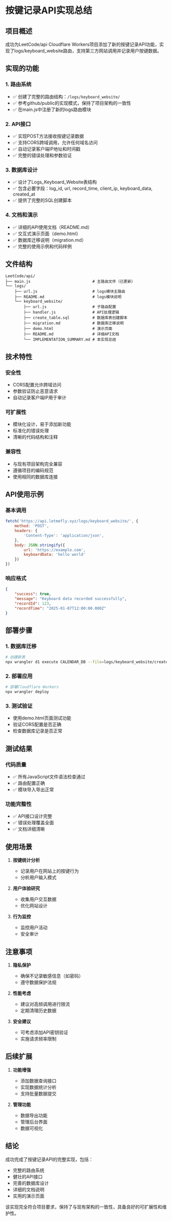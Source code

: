# 按键记录API实现总结

## 项目概述

成功为LeetCode/api Cloudflare Workers项目添加了新的按键记录API功能，实现了logs/keyboard_website路由，支持第三方网站调用并记录用户按键数据。

## 实现的功能

### 1. 路由系统
- ✅ 创建了完整的路由结构：`/logs/keyboard_website/`
- ✅ 参考github/public的实现模式，保持了项目架构的一致性
- ✅ 在main.js中注册了新的logs路由模块

### 2. API接口
- ✅ 实现POST方法接收按键记录数据
- ✅ 支持CORS跨域调用，允许任何域名访问
- ✅ 自动记录客户端IP地址和时间戳
- ✅ 完整的错误处理和参数验证

### 3. 数据库设计
- ✅ 设计了Logs_Keyboard_Website表结构
- ✅ 包含必要字段：log_id, url, record_time, client_ip, keyboard_data, created_at
- ✅ 提供了完整的SQL创建脚本

### 4. 文档和演示
- ✅ 详细的API使用文档（README.md）
- ✅ 交互式演示页面（demo.html）
- ✅ 数据库迁移说明（migration.md）
- ✅ 完整的使用示例和代码样例

## 文件结构

```
LeetCode/api/
├── main.js                           # 主路由文件（已更新）
└── logs/
    ├── url.js                        # logs模块主路由
    ├── README.md                     # logs模块说明
    └── keyboard_website/
        ├── url.js                    # 子路由配置
        ├── handler.js                # API处理逻辑
        ├── create_table.sql          # 数据库表创建脚本
        ├── migration.md              # 数据库迁移说明
        ├── demo.html                 # 演示页面
        ├── README.md                 # 详细API文档
        └── IMPLEMENTATION_SUMMARY.md # 本实现总结
```

## 技术特性

### 安全性
- CORS配置允许跨域访问
- 参数验证防止恶意请求
- 自动记录客户端IP用于审计

### 可扩展性
- 模块化设计，易于添加新功能
- 标准化的错误处理
- 清晰的代码结构和注释

### 兼容性
- 与现有项目架构完全兼容
- 遵循项目的编码规范
- 使用相同的数据库连接

## API使用示例

### 基本调用
```javascript
fetch('https://api.letmefly.xyz/logs/keyboard_website/', {
    method: 'POST',
    headers: {
        'Content-Type': 'application/json',
    },
    body: JSON.stringify({
        url: 'https://example.com',
        keyboardData: 'hello world'
    })
})
```

### 响应格式
```json
{
    "success": true,
    "message": "Keyboard data recorded successfully",
    "recordId": 123,
    "recordTime": "2025-01-07T12:00:00.000Z"
}
```

## 部署步骤

### 1. 数据库迁移
```bash
# 创建新表
npx wrangler d1 execute CALENDAR_DB --file=logs/keyboard_website/create_table.sql
```

### 2. 部署应用
```bash
# 部署Cloudflare Workers
npx wrangler deploy
```

### 3. 测试验证
- 使用demo.html页面测试功能
- 验证CORS配置是否正确
- 检查数据库记录是否正常

## 测试结果

### 代码质量
- ✅ 所有JavaScript文件语法检查通过
- ✅ 路由配置正确
- ✅ 模块导入导出正常

### 功能完整性
- ✅ API接口设计完整
- ✅ 错误处理覆盖全面
- ✅ 文档详细清晰

## 使用场景

1. **按键统计分析**
   - 记录用户在网站上的按键行为
   - 分析用户输入模式

2. **用户体验研究**
   - 收集用户交互数据
   - 优化网站设计

3. **行为监控**
   - 监控用户活动
   - 安全审计

## 注意事项

1. **隐私保护**
   - 确保不记录敏感信息（如密码）
   - 遵守数据保护法规

2. **性能考虑**
   - 建议对高频调用进行限流
   - 定期清理历史数据

3. **安全建议**
   - 可考虑添加API密钥验证
   - 实施请求频率限制

## 后续扩展

1. **功能增强**
   - 添加数据查询接口
   - 实现数据统计分析
   - 支持批量数据提交

2. **管理功能**
   - 数据导出功能
   - 管理后台界面
   - 数据可视化

## 结论

成功完成了按键记录API的完整实现，包括：
- 完整的路由系统
- 健壮的API接口
- 完善的数据库设计
- 详细的文档说明
- 实用的演示页面

该实现完全符合项目要求，保持了与现有架构的一致性，具备良好的可扩展性和维护性。